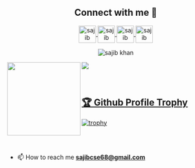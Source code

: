 <h2 align="center">Connect with me 🚀</h2>

<p align="center">
  <a href="https://www.linkedin.com/in/sajibkhan" target="blank">
    <img align="center" src="https://img.icons8.com/color/48/000000/linkedin-circled.png" alt="sajib khan" height="40" width="40" />
  </a>
  <a href="https://stackoverflow.com/users/4133798/sajib-khan?tab=profile" target="blank">
    <img align="center" src="https://img.icons8.com/color/48/000000/stackoverflow.png" alt="sajib khan" height="40" width="40" />
  </a>
  <a href="https://twitter.com/sajibcse68" target="blank">
    <img align="center" src="https://img.icons8.com/nolan/64/twitter.png" alt="sajib khan" height="40" width="40" />
  </a>
  <a href="https://www.facebook.com/sajibcse68" target="blank">
    <img align="center" src="https://img.icons8.com/fluent/48/000000/facebook-new.png" alt="sajib khan" height="40" width="40" />
  </a>
</p>

<p align="center">
  <img src="https://visitor-badge.laobi.icu/badge?page_id=sajibcse68" alt="sajib khan" />
</p>

<div>
  <img height="170" align="left" src="https://github-readme-stats.vercel.app/api?username=sajibcse68&count_private=true&include_all_commits=true&theme=highcontrast&bg_color=0,000000,130F40" />
  
  <img src="https://github-readme-stats.vercel.app/api/top-langs/?username=sajibcse68&layout=compact&theme=highcontrast&bg_color=0,000000,130F40&margin-w=200" />
</div>
<br>
<br>

<a href="https://github.com/sajibcse68d/github-profile-trophy">
   <h2>🏆 Github Profile Trophy</h2>
</a>

[![trophy](https://github-profile-trophy.vercel.app/?username=sajibcse68&theme=juicyfresh&no-frame=true&no-bg=true&margin-w=100)](https://github.com/ryo-ma/github-profile-trophy)

<br>
<br>

- 📫 How to reach me **sajibcse68@gmail.com**


<!--
**sajibcse68/sajibcse68** is a ✨ _special_ ✨ repository because its `README.md` (this file) appears on your GitHub profile.

Here are some ideas to get you started:

- 🔭 I’m currently working on ...
- 🌱 I’m currently learning ...
- 👯 I’m looking to collaborate on ...
- 🤔 I’m looking for help with ...
- 💬 Ask me about ...
- 📫 How to reach me: ...
- 😄 Pronouns: ...
- ⚡ Fun fact: ...
-->
